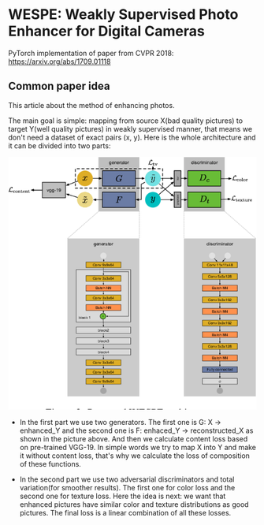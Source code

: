 # WESPE: Weakly Supervised Photo Enhancer for Digital Cameras
PyTorch implementation of paper from CVPR 2018:
https://arxiv.org/abs/1709.01118

## Common paper idea
This article about the method of enhancing photos.

The main goal is simple: mapping from source X(bad quality pictures) to target Y(well quality pictures) in weakly supervised manner, that means we don't need a dataset of exact pairs (x, y). Here is the whole architecture and it can be divided into two parts:

![wespe](wespe.png)

* In the first part we use two generators. The first one is G: X -> enhanced_Y and the second one is F: enhaced_Y -> reconstructed_X as shown in the picture above. And then we calculate content loss based on pre-trained VGG-19. In simple words we try to map X into Y and make it without content loss, that's why we calculate the loss of composition of these functions. 

* In the second part we use two adversarial discriminators and total variation(for smoother results). The first one for color loss and the second one for texture loss. Here the idea is next: we want that enhanced pictures have similar color and texture distributions as good pictures. The final loss is a linear combination of all these losses.